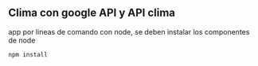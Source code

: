 ## Clima con google API y API clima

app por lineas de comando con node, se deben instalar los componentes de node
```
npm install
```
